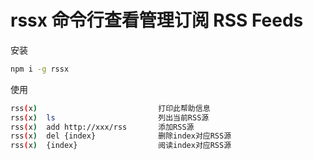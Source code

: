 # rssx 命令行查看管理订阅 RSS Feeds

安装

```bash
npm i -g rssx
```

使用

```bash
rss(x)                           打印此帮助信息
rss(x)  ls                       列出当前RSS源
rss(x)  add http://xxx/rss       添加RSS源
rss(x)  del {index}              删除index对应RSS源
rss(x)  {index}                  阅读index对应RSS源
```
